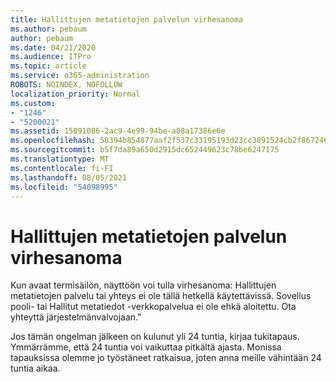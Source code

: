```yaml
---
title: Hallittujen metatietojen palvelun virhesanoma
ms.author: pebaum
author: pebaum
ms.date: 04/21/2020
ms.audience: ITPro
ms.topic: article
ms.service: o365-administration
ROBOTS: NOINDEX, NOFOLLOW
localization_priority: Normal
ms.custom:
- "1246"
- "5200021"
ms.assetid: 15091086-2ac9-4e99-94be-a08a17386e6e
ms.openlocfilehash: 58394b854877aaf2f537c33195193d23cc3891524cb2f867246ba4bf5f9e73a0
ms.sourcegitcommit: b5f7da89a650d2915dc652449623c78be6247175
ms.translationtype: MT
ms.contentlocale: fi-FI
ms.lasthandoff: 08/05/2021
ms.locfileid: "54098995"
---
```

# <a name="managed-metadata-service-error-message"></a>Hallittujen metatietojen palvelun virhesanoma

Kun avaat termisäilön, näyttöön voi tulla virhesanoma: Hallittujen metatietojen palvelu tai yhteys ei ole tällä hetkellä käytettävissä. Sovellus pooli- tai Hallitut metatiedot -verkkopalvelua ei ole ehkä aloitettu. Ota yhteyttä järjestelmänvalvojaan."
  
Jos tämän ongelman jälkeen on kulunut yli 24 tuntia, kirjaa tukitapaus. Ymmärrämme, että 24 tuntia voi vaikuttaa pitkältä ajasta. Monissa tapauksissa olemme jo työstäneet ratkaisua, joten anna meille vähintään 24 tuntia aikaa.
  